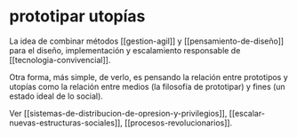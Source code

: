 # prototipar utopías
La idea de combinar métodos [[gestion-agil]] y [[pensamiento-de-diseño]] para el diseño, implementación y escalamiento responsable de [[tecnologia-convivencial]].

Otra forma, más simple, de verlo, es pensando la relación entre prototipos y utopías como la relación entre medios (la filosofía de prototipar) y fines (un estado ideal de lo social).

Ver [[sistemas-de-distribucion-de-opresion-y-privilegios]], [[escalar-nuevas-estructuras-sociales]], [[procesos-revolucionarios]].
